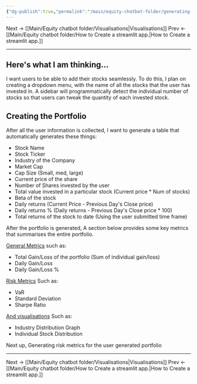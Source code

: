 ```yaml
---
{"dg-publish":true,"permalink":"/main/equity-chatbot-folder/generating-the-portfolio/"}
---
```


Next -> [[Main/Equity chatbot folder/Visualisations\|Visualisations]]
Prev <- [[Main/Equity chatbot folder/How to Create a streamlit app.\|How to Create a streamlit app.]]

---

## Here's what I am thinking...

I want users to be able to add their stocks seamlessly. To do this, I plan on creating a dropdown menu, with the name of all the stocks that the user has invested in. A sidebar will programmatically detect the individual number of stocks so that users can tweak the quantity of each invested stock. 

<style> .container {font-family: sans-serif; text-align: center;} .button-wrapper button {z-index: 1;height: 40px; width: 100px; margin: 10px;padding: 5px;} .excalidraw .App-menu_top .buttonList { display: flex;} .excalidraw-wrapper { height: 800px; margin: 50px; position: relative;} :root[dir="ltr"] .excalidraw .layer-ui__wrapper .zen-mode-transition.App-menu_bottom--transition-left {transform: none;} </style><script src="https://cdn.jsdelivr.net/npm/react@17/umd/react.production.min.js"></script><script src="https://cdn.jsdelivr.net/npm/react-dom@17/umd/react-dom.production.min.js"></script><script type="text/javascript" src="https://cdn.jsdelivr.net/npm/@excalidraw/excalidraw@0/dist/excalidraw.production.min.js"></script><div id="Drawing_2024-12-04_1952.48.excalidraw.md1"></div><script>(function(){const InitialData={"type":"excalidraw","version":2,"source":"https://github.com/zsviczian/obsidian-excalidraw-plugin/releases/tag/2.6.7","elements":[{"id":"qYZwBadkqXLs9NfVv8ftD","type":"rectangle","x":222.20001220703125,"y":103.5250015258789,"width":590.3999633789062,"height":392.0000305175781,"angle":0,"strokeColor":"#1e1e1e","backgroundColor":"transparent","fillStyle":"solid","strokeWidth":2,"strokeStyle":"solid","roughness":1,"opacity":100,"groupIds":[],"frameId":null,"index":"a0","roundness":{"type":3},"seed":1828692862,"version":209,"versionNonce":1946305662,"isDeleted":false,"boundElements":[{"id":"oobJTH4954EQYdxRG81jb","type":"arrow"},{"id":"sFvXDqvHIyNrO9wc5kAhC","type":"arrow"}],"updated":1733342371709,"link":null,"locked":false},{"id":"qIfpQ2if","type":"text","x":254.20001220703125,"y":133.92499542236328,"width":267.65985107421875,"height":25,"angle":0,"strokeColor":"#1e1e1e","backgroundColor":"transparent","fillStyle":"solid","strokeWidth":2,"strokeStyle":"solid","roughness":1,"opacity":100,"groupIds":[],"frameId":null,"index":"a1","roundness":null,"seed":1020562686,"version":28,"versionNonce":1667509182,"isDeleted":false,"boundElements":null,"updated":1733342071721,"link":null,"locked":false,"text":"Ekalavya Equity Dashboard","rawText":"Ekalavya Equity Dashboard","fontSize":20,"fontFamily":5,"textAlign":"left","verticalAlign":"top","containerId":null,"originalText":"Ekalavya Equity Dashboard","autoResize":true,"lineHeight":1.25},{"id":"nm9vRM1PMkxzmNvTqL9jK","type":"rectangle","x":256.60003662109375,"y":169.12499237060547,"width":537.6000366210938,"height":27.199996948242188,"angle":0,"strokeColor":"#1e1e1e","backgroundColor":"transparent","fillStyle":"solid","strokeWidth":2,"strokeStyle":"solid","roughness":1,"opacity":100,"groupIds":[],"frameId":null,"index":"a2","roundness":{"type":3},"seed":1873019902,"version":118,"versionNonce":35490494,"isDeleted":false,"boundElements":null,"updated":1733342076117,"link":null,"locked":false},{"id":"t7tXvuPZ","type":"text","x":274.20001220703125,"y":173.22501373291016,"width":204.23980712890625,"height":20,"angle":0,"strokeColor":"#1e1e1e","backgroundColor":"transparent","fillStyle":"solid","strokeWidth":2,"strokeStyle":"solid","roughness":1,"opacity":100,"groupIds":[],"frameId":null,"index":"a4","roundness":null,"seed":426816226,"version":98,"versionNonce":1167035810,"isDeleted":false,"boundElements":null,"updated":1733342151234,"link":null,"locked":false,"text":"Selectbox with multiselect","rawText":"Selectbox with multiselect","fontSize":16,"fontFamily":5,"textAlign":"left","verticalAlign":"top","containerId":null,"originalText":"Selectbox with multiselect","autoResize":true,"lineHeight":1.25},{"id":"xQlogvnf_wGvX9hQVKIR7","type":"rectangle","x":325.40008544921875,"y":224.32498931884766,"width":376.79998779296875,"height":200,"angle":0,"strokeColor":"#1e1e1e","backgroundColor":"transparent","fillStyle":"solid","strokeWidth":2,"strokeStyle":"solid","roughness":1,"opacity":100,"groupIds":[],"frameId":null,"index":"a5","roundness":{"type":3},"seed":1433384382,"version":164,"versionNonce":1336938274,"isDeleted":false,"boundElements":[],"updated":1733342255304,"link":null,"locked":false},{"id":"DSY8bqeW","type":"text","x":431.800048828125,"y":307.5250015258789,"width":182.3677978515625,"height":20,"angle":0,"strokeColor":"#1e1e1e","backgroundColor":"transparent","fillStyle":"solid","strokeWidth":2,"strokeStyle":"solid","roughness":1,"opacity":100,"groupIds":[],"frameId":null,"index":"a6","roundness":null,"seed":240955490,"version":114,"versionNonce":1157522402,"isDeleted":false,"boundElements":null,"updated":1733342198985,"link":null,"locked":false,"text":"Portfolio blah blah blah","rawText":"Portfolio blah blah blah","fontSize":16,"fontFamily":5,"textAlign":"left","verticalAlign":"top","containerId":null,"originalText":"Portfolio blah blah blah","autoResize":true,"lineHeight":1.25},{"id":"oobJTH4954EQYdxRG81jb","type":"arrow","x":741.4000244140625,"y":417.9248733520508,"width":2.39996337890625,"height":66.40008544921875,"angle":0,"strokeColor":"#1e1e1e","backgroundColor":"transparent","fillStyle":"solid","strokeWidth":2,"strokeStyle":"solid","roughness":1,"opacity":100,"groupIds":[],"frameId":null,"index":"a7","roundness":{"type":2},"seed":13937534,"version":576,"versionNonce":894982626,"isDeleted":false,"boundElements":[{"type":"text","id":"eZj2VzpA"}],"updated":1733342274386,"link":null,"locked":false,"points":[[0,0],[-2.39996337890625,66.40008544921875]],"lastCommittedPoint":null,"startBinding":null,"endBinding":{"elementId":"qYZwBadkqXLs9NfVv8ftD","focus":0.7551816165197536,"gap":1,"fixedPoint":null},"startArrowhead":null,"endArrowhead":"arrow","elbowed":false},{"id":"eZj2VzpA","type":"text","x":674.564094543457,"y":441.12491607666016,"width":131.2718963623047,"height":20,"angle":0,"strokeColor":"#1e1e1e","backgroundColor":"transparent","fillStyle":"solid","strokeWidth":2,"strokeStyle":"solid","roughness":1,"opacity":100,"groupIds":[],"frameId":null,"index":"a8","roundness":null,"seed":123360226,"version":19,"versionNonce":249944802,"isDeleted":false,"boundElements":null,"updated":1733342255321,"link":null,"locked":false,"text":"Rest down there","rawText":"Rest down there","fontSize":16,"fontFamily":5,"textAlign":"center","verticalAlign":"middle","containerId":"oobJTH4954EQYdxRG81jb","originalText":"Rest down there","autoResize":true,"lineHeight":1.25},{"id":"8SAXYU7flC9vc79nliEIX","type":"rectangle","x":228.60012817382812,"y":605.9249801635742,"width":590.3999633789062,"height":392.0000305175781,"angle":0,"strokeColor":"#1e1e1e","backgroundColor":"transparent","fillStyle":"solid","strokeWidth":2,"strokeStyle":"solid","roughness":1,"opacity":100,"groupIds":[],"frameId":null,"index":"aA","roundness":{"type":3},"seed":1915744958,"version":361,"versionNonce":1136508158,"isDeleted":false,"boundElements":[{"id":"sFvXDqvHIyNrO9wc5kAhC","type":"arrow"}],"updated":1733342371709,"link":null,"locked":false},{"id":"GBOS8ygo","type":"text","x":260.6001281738281,"y":636.3249740600586,"width":267.65985107421875,"height":25,"angle":0,"strokeColor":"#1e1e1e","backgroundColor":"transparent","fillStyle":"solid","strokeWidth":2,"strokeStyle":"solid","roughness":1,"opacity":100,"groupIds":[],"frameId":null,"index":"aB","roundness":null,"seed":1600056062,"version":146,"versionNonce":1402584190,"isDeleted":false,"boundElements":[],"updated":1733342357933,"link":null,"locked":false,"text":"Ekalavya Equity Dashboard","rawText":"Ekalavya Equity Dashboard","fontSize":20,"fontFamily":5,"textAlign":"left","verticalAlign":"top","containerId":null,"originalText":"Ekalavya Equity Dashboard","autoResize":true,"lineHeight":1.25},{"id":"RAwg_jWiO3oDpLK4RV_Oe","type":"rectangle","x":263.0001525878906,"y":671.5249710083008,"width":537.6000366210938,"height":27.199996948242188,"angle":0,"strokeColor":"#1e1e1e","backgroundColor":"transparent","fillStyle":"solid","strokeWidth":2,"strokeStyle":"solid","roughness":1,"opacity":100,"groupIds":[],"frameId":null,"index":"aC","roundness":{"type":3},"seed":1954863934,"version":236,"versionNonce":208239806,"isDeleted":false,"boundElements":[],"updated":1733342357933,"link":null,"locked":false},{"id":"oR4MWlYj","type":"text","x":280.6001281738281,"y":675.6249923706055,"width":204.23980712890625,"height":20,"angle":0,"strokeColor":"#1e1e1e","backgroundColor":"transparent","fillStyle":"solid","strokeWidth":2,"strokeStyle":"solid","roughness":1,"opacity":100,"groupIds":[],"frameId":null,"index":"aD","roundness":null,"seed":134398846,"version":216,"versionNonce":1305949438,"isDeleted":false,"boundElements":[],"updated":1733342357933,"link":null,"locked":false,"text":"Selectbox with multiselect","rawText":"Selectbox with multiselect","fontSize":16,"fontFamily":5,"textAlign":"left","verticalAlign":"top","containerId":null,"originalText":"Selectbox with multiselect","autoResize":true,"lineHeight":1.25},{"id":"gG0qym9ZRjwwAqH3hqpHP","type":"rectangle","x":331.8002014160156,"y":726.724967956543,"width":376.79998779296875,"height":200,"angle":0,"strokeColor":"#1e1e1e","backgroundColor":"transparent","fillStyle":"solid","strokeWidth":2,"strokeStyle":"solid","roughness":1,"opacity":100,"groupIds":[],"frameId":null,"index":"aE","roundness":{"type":3},"seed":2082055102,"version":282,"versionNonce":1097065790,"isDeleted":false,"boundElements":[],"updated":1733342357933,"link":null,"locked":false},{"id":"pWqvx9vt","type":"text","x":438.2001647949219,"y":809.9249801635742,"width":182.3677978515625,"height":20,"angle":0,"strokeColor":"#1e1e1e","backgroundColor":"transparent","fillStyle":"solid","strokeWidth":2,"strokeStyle":"solid","roughness":1,"opacity":100,"groupIds":[],"frameId":null,"index":"aF","roundness":null,"seed":1122663422,"version":232,"versionNonce":946900350,"isDeleted":false,"boundElements":[],"updated":1733342357933,"link":null,"locked":false,"text":"Portfolio blah blah blah","rawText":"Portfolio blah blah blah","fontSize":16,"fontFamily":5,"textAlign":"left","verticalAlign":"top","containerId":null,"originalText":"Portfolio blah blah blah","autoResize":true,"lineHeight":1.25},{"id":"sFvXDqvHIyNrO9wc5kAhC","type":"arrow","x":515.7999877929688,"y":518.9249954223633,"width":1.60003662109375,"height":65.60000610351562,"angle":0,"strokeColor":"#1e1e1e","backgroundColor":"transparent","fillStyle":"solid","strokeWidth":2,"strokeStyle":"solid","roughness":1,"opacity":100,"groupIds":[],"frameId":null,"index":"aM","roundness":{"type":2},"seed":1441646078,"version":56,"versionNonce":92641250,"isDeleted":false,"boundElements":[],"updated":1733342373798,"link":null,"locked":false,"points":[[0,0],[1.60003662109375,65.60000610351562]],"lastCommittedPoint":null,"startBinding":{"elementId":"qYZwBadkqXLs9NfVv8ftD","focus":0.02317265705460965,"gap":23.39996337890625,"fixedPoint":null},"endBinding":{"elementId":"8SAXYU7flC9vc79nliEIX","focus":-0.003658655864015408,"gap":21.399978637695312,"fixedPoint":null},"startArrowhead":null,"endArrowhead":"arrow","elbowed":false},{"id":"gy7ieVPiSzKK-hnCbdHAm","type":"rectangle","x":228.60003662109375,"y":606.5250015258789,"width":203.199951171875,"height":391.1999816894531,"angle":0,"strokeColor":"#1e1e1e","backgroundColor":"#ffffff","fillStyle":"solid","strokeWidth":2,"strokeStyle":"solid","roughness":1,"opacity":100,"groupIds":[],"frameId":null,"index":"aO","roundness":{"type":3},"seed":1662097342,"version":317,"versionNonce":513195198,"isDeleted":false,"boundElements":[{"id":"HCcEdjDj8npkLHR-ak36Y","type":"arrow"}],"updated":1733342590591,"link":null,"locked":false},{"id":"L79mxd4E","type":"text","x":259,"y":647.3249893188477,"width":58.22395324707031,"height":20,"angle":0,"strokeColor":"#1e1e1e","backgroundColor":"#ffffff","fillStyle":"solid","strokeWidth":2,"strokeStyle":"solid","roughness":1,"opacity":100,"groupIds":[],"frameId":null,"index":"aP","roundness":null,"seed":1567691646,"version":11,"versionNonce":1253361342,"isDeleted":false,"boundElements":[{"id":"HCcEdjDj8npkLHR-ak36Y","type":"arrow"}],"updated":1733342535222,"link":null,"locked":false,"text":"Sidebar","rawText":"Sidebar","fontSize":16,"fontFamily":5,"textAlign":"left","verticalAlign":"top","containerId":null,"originalText":"Sidebar","autoResize":true,"lineHeight":1.25},{"id":"QbBtSMDCIsdGdh03McSZ-","type":"line","x":249.4000244140625,"y":681.7250137329102,"width":156.79998779296875,"height":0.800018310546875,"angle":0,"strokeColor":"#1e1e1e","backgroundColor":"#ffffff","fillStyle":"solid","strokeWidth":2,"strokeStyle":"solid","roughness":1,"opacity":100,"groupIds":[],"frameId":null,"index":"aQ","roundness":{"type":2},"seed":1594489058,"version":54,"versionNonce":75892258,"isDeleted":false,"boundElements":null,"updated":1733342419377,"link":null,"locked":false,"points":[[0,0],[156.79998779296875,-0.800018310546875]],"lastCommittedPoint":null,"startBinding":null,"endBinding":null,"startArrowhead":null,"endArrowhead":null},{"id":"GV6LdinWaMRueLoUxUxqS","type":"ellipse","x":323,"y":672.1250076293945,"width":22.4000244140625,"height":21.600006103515625,"angle":0,"strokeColor":"#f08c00","backgroundColor":"#ffec99","fillStyle":"solid","strokeWidth":2,"strokeStyle":"solid","roughness":1,"opacity":100,"groupIds":[],"frameId":null,"index":"aR","roundness":{"type":2},"seed":1139077602,"version":46,"versionNonce":1249799138,"isDeleted":false,"boundElements":null,"updated":1733342432299,"link":null,"locked":false},{"id":"HCcEdjDj8npkLHR-ak36Y","type":"arrow","x":153.03707972186896,"y":603.3249893188477,"width":97.96298131328729,"height":76,"angle":0,"strokeColor":"#f08c00","backgroundColor":"#ffec99","fillStyle":"solid","strokeWidth":2,"strokeStyle":"solid","roughness":1,"opacity":100,"groupIds":[],"frameId":null,"index":"aS","roundness":{"type":2},"seed":99230590,"version":767,"versionNonce":1396269054,"isDeleted":false,"boundElements":[],"updated":1733342781861,"link":null,"locked":false,"points":[[0,0],[7.562895864068537,44.79998779296875],[45.16287145000604,64.80001831054688],[97.96298131328729,76]],"lastCommittedPoint":[106.4000244140625,59.20001220703125],"startBinding":{"elementId":"YO92Wt7s","focus":0.23093114635269416,"gap":14.399993896484375,"fixedPoint":null},"endBinding":{"elementId":"L79mxd4E","focus":-1.8467847376734683,"gap":12,"fixedPoint":null},"startArrowhead":null,"endArrowhead":"arrow","elbowed":false},{"id":"YO92Wt7s","type":"text","x":65.18399047851562,"y":548.9249954223633,"width":215.39178466796875,"height":40,"angle":0,"strokeColor":"#1e1e1e","backgroundColor":"#ffec99","fillStyle":"solid","strokeWidth":2,"strokeStyle":"solid","roughness":1,"opacity":100,"groupIds":[],"frameId":null,"index":"aU","roundness":null,"seed":1844189374,"version":217,"versionNonce":1330163774,"isDeleted":false,"boundElements":[{"id":"HCcEdjDj8npkLHR-ak36Y","type":"arrow"}],"updated":1733342807551,"link":null,"locked":false,"text":"Time Slider\n(to calculate total returns)","rawText":"Time Slider\n(to calculate total returns)","fontSize":16,"fontFamily":5,"textAlign":"center","verticalAlign":"top","containerId":null,"originalText":"Time Slider\n(to calculate total returns)","autoResize":true,"lineHeight":1.25},{"id":"ZvgDinslvYd0Y-La8dFja","type":"rectangle","x":259,"y":746.5250015258789,"width":156.79998779296875,"height":21.600006103515625,"angle":0,"strokeColor":"#1e1e1e","backgroundColor":"#ffec99","fillStyle":"solid","strokeWidth":2,"strokeStyle":"solid","roughness":1,"opacity":100,"groupIds":[],"frameId":null,"index":"aV","roundness":{"type":3},"seed":72112510,"version":81,"versionNonce":307068898,"isDeleted":false,"boundElements":[{"id":"QHsbfM-JSnMQTLJ0yDN3q","type":"arrow"}],"updated":1733342732217,"link":null,"locked":false},{"id":"bFzVxiIq","type":"text","x":269.12403869628906,"y":748.9249954223633,"width":107.75192260742188,"height":20,"angle":0,"strokeColor":"#1e1e1e","backgroundColor":"#ffec99","fillStyle":"solid","strokeWidth":2,"strokeStyle":"solid","roughness":1,"opacity":100,"groupIds":[],"frameId":null,"index":"aW","roundness":null,"seed":458735394,"version":44,"versionNonce":684282914,"isDeleted":false,"boundElements":null,"updated":1733342571259,"link":null,"locked":false,"text":"Number Select","rawText":"Number Select","fontSize":16,"fontFamily":5,"textAlign":"center","verticalAlign":"top","containerId":null,"originalText":"Number Select","autoResize":true,"lineHeight":1.25},{"id":"7oljeveR","type":"text","x":254.16803741455078,"y":721.7250137329102,"width":46.46397399902344,"height":20,"angle":0,"strokeColor":"#1e1e1e","backgroundColor":"#ffec99","fillStyle":"solid","strokeWidth":2,"strokeStyle":"solid","roughness":1,"opacity":100,"groupIds":[],"frameId":null,"index":"aX","roundness":null,"seed":1110979490,"version":18,"versionNonce":2092543778,"isDeleted":false,"boundElements":null,"updated":1733342583442,"link":null,"locked":false,"text":"Stock","rawText":"Stock","fontSize":16,"fontFamily":5,"textAlign":"center","verticalAlign":"top","containerId":null,"originalText":"Stock","autoResize":true,"lineHeight":1.25},{"id":"i9v4btRPcj7lobKgVr-6w","type":"rectangle","x":261.41601181030273,"y":809.3250045776367,"width":156.79998779296875,"height":21.600006103515625,"angle":0,"strokeColor":"#1e1e1e","backgroundColor":"#ffec99","fillStyle":"solid","strokeWidth":2,"strokeStyle":"solid","roughness":1,"opacity":100,"groupIds":[],"frameId":null,"index":"aY","roundness":{"type":3},"seed":1456971518,"version":123,"versionNonce":487702270,"isDeleted":false,"boundElements":[],"updated":1733342604273,"link":null,"locked":false},{"id":"aLXJkiJd","type":"text","x":271.5400505065918,"y":811.7249984741211,"width":107.75192260742188,"height":20,"angle":0,"strokeColor":"#1e1e1e","backgroundColor":"#ffec99","fillStyle":"solid","strokeWidth":2,"strokeStyle":"solid","roughness":1,"opacity":100,"groupIds":[],"frameId":null,"index":"aZ","roundness":null,"seed":1657212734,"version":88,"versionNonce":886228002,"isDeleted":false,"boundElements":[{"id":"pH8S_QOee4Jf7lPTclUTm","type":"arrow"}],"updated":1733342699401,"link":null,"locked":false,"text":"Number Select","rawText":"Number Select","fontSize":16,"fontFamily":5,"textAlign":"center","verticalAlign":"top","containerId":null,"originalText":"Number Select","autoResize":true,"lineHeight":1.25},{"id":"oGMl9WYf","type":"text","x":256.5840492248535,"y":784.525016784668,"width":46.46397399902344,"height":20,"angle":0,"strokeColor":"#1e1e1e","backgroundColor":"#ffec99","fillStyle":"solid","strokeWidth":2,"strokeStyle":"solid","roughness":1,"opacity":100,"groupIds":[],"frameId":null,"index":"aa","roundness":null,"seed":1474197374,"version":61,"versionNonce":772839294,"isDeleted":false,"boundElements":[],"updated":1733342604273,"link":null,"locked":false,"text":"Stock","rawText":"Stock","fontSize":16,"fontFamily":5,"textAlign":"center","verticalAlign":"top","containerId":null,"originalText":"Stock","autoResize":true,"lineHeight":1.25},{"id":"qW5oX-aepq2B4o5IiB_PT","type":"rectangle","x":258.2159996032715,"y":877.3250045776367,"width":156.79998779296875,"height":21.600006103515625,"angle":0,"strokeColor":"#1e1e1e","backgroundColor":"#ffec99","fillStyle":"solid","strokeWidth":2,"strokeStyle":"solid","roughness":1,"opacity":100,"groupIds":[],"frameId":null,"index":"aj","roundness":{"type":3},"seed":300195902,"version":162,"versionNonce":776138046,"isDeleted":false,"boundElements":[],"updated":1733342607939,"link":null,"locked":false},{"id":"ygg4qmO1","type":"text","x":268.34003829956055,"y":879.7249984741211,"width":107.75192260742188,"height":20,"angle":0,"strokeColor":"#1e1e1e","backgroundColor":"#ffec99","fillStyle":"solid","strokeWidth":2,"strokeStyle":"solid","roughness":1,"opacity":100,"groupIds":[],"frameId":null,"index":"ak","roundness":null,"seed":1327622270,"version":126,"versionNonce":1143903614,"isDeleted":false,"boundElements":[],"updated":1733342607939,"link":null,"locked":false,"text":"Number Select","rawText":"Number Select","fontSize":16,"fontFamily":5,"textAlign":"center","verticalAlign":"top","containerId":null,"originalText":"Number Select","autoResize":true,"lineHeight":1.25},{"id":"fPWom08j","type":"text","x":253.38403701782227,"y":852.525016784668,"width":46.46397399902344,"height":20,"angle":0,"strokeColor":"#1e1e1e","backgroundColor":"#ffec99","fillStyle":"solid","strokeWidth":2,"strokeStyle":"solid","roughness":1,"opacity":100,"groupIds":[],"frameId":null,"index":"al","roundness":null,"seed":1040984254,"version":101,"versionNonce":1029166242,"isDeleted":false,"boundElements":[{"id":"o_0w64Xr8Eihgagg0-7JM","type":"arrow"}],"updated":1733342717324,"link":null,"locked":false,"text":"Stock","rawText":"Stock","fontSize":16,"fontFamily":5,"textAlign":"center","verticalAlign":"top","containerId":null,"originalText":"Stock","autoResize":true,"lineHeight":1.25},{"id":"pH8S_QOee4Jf7lPTclUTm","type":"arrow","x":120.96657549537122,"y":732.8107242235307,"width":136.63891851035436,"height":88.14542416983545,"angle":0,"strokeColor":"#f08c00","backgroundColor":"#ffec99","fillStyle":"solid","strokeWidth":2,"strokeStyle":"solid","roughness":1,"opacity":100,"groupIds":[],"frameId":null,"index":"ay","roundness":{"type":2},"seed":526014114,"version":943,"versionNonce":1234261218,"isDeleted":false,"boundElements":[],"updated":1733342706533,"link":null,"locked":false,"points":[[0,0],[53.179028167300885,31.78704750826728],[82.10371023010407,74.34282794854721],[136.63891851035436,88.14542416983545]],"lastCommittedPoint":null,"startBinding":null,"endBinding":{"elementId":"aLXJkiJd","focus":-0.693596210221283,"gap":13.934556500866222,"fixedPoint":null},"startArrowhead":null,"endArrowhead":"arrow","elbowed":false},{"id":"o_0w64Xr8Eihgagg0-7JM","type":"arrow","x":122.9959760112518,"y":736.3266069734085,"width":127.09610887235402,"height":149.74002804025997,"angle":0,"strokeColor":"#f08c00","backgroundColor":"#ffec99","fillStyle":"solid","strokeWidth":2,"strokeStyle":"solid","roughness":1,"opacity":100,"groupIds":[],"frameId":null,"index":"az","roundness":{"type":2},"seed":712600190,"version":1097,"versionNonce":1998987682,"isDeleted":false,"boundElements":[],"updated":1733342722630,"link":null,"locked":false,"points":[[0,0],[50.576479822702765,31.787047508267165],[52.607699014000104,119.45436088756912],[127.09610887235402,149.74002804025997]],"lastCommittedPoint":null,"startBinding":null,"endBinding":{"elementId":"fPWom08j","focus":-1.7652106534894119,"gap":13.541618229000505,"fixedPoint":null},"startArrowhead":null,"endArrowhead":"arrow","elbowed":false},{"id":"QHsbfM-JSnMQTLJ0yDN3q","type":"arrow","x":124.68373309033473,"y":736.57811010381,"width":119.28839765132273,"height":33.56894177109223,"angle":0,"strokeColor":"#f08c00","backgroundColor":"#ffec99","fillStyle":"solid","strokeWidth":2,"strokeStyle":"solid","roughness":1,"opacity":100,"groupIds":[],"frameId":null,"index":"b00","roundness":{"type":2},"seed":1455874494,"version":1482,"versionNonce":2092069502,"isDeleted":false,"boundElements":[],"updated":1733342745477,"link":null,"locked":false,"points":[[0,0],[27.153213785134938,15.303976576864557],[50.872666784268006,33.56894177109223],[119.28839765132273,21.345657422977638]],"lastCommittedPoint":null,"startBinding":null,"endBinding":{"elementId":"ZvgDinslvYd0Y-La8dFja","focus":0.6487352337052629,"gap":15.027869258342548,"fixedPoint":null},"startArrowhead":null,"endArrowhead":"arrow","elbowed":false},{"id":"XrwQ4ikG","type":"text","x":-39.061368701316326,"y":686.8776240130535,"width":237.33580017089844,"height":40,"angle":0,"strokeColor":"#1e1e1e","backgroundColor":"#ffec99","fillStyle":"solid","strokeWidth":1,"strokeStyle":"solid","roughness":1,"opacity":100,"groupIds":[],"frameId":null,"index":"b01","roundness":null,"seed":951623714,"version":134,"versionNonce":1186706558,"isDeleted":false,"boundElements":null,"updated":1733342773171,"link":null,"locked":false,"text":"Number of Counters \nmatches the number of stocks","rawText":"Number of Counters \nmatches the number of stocks","fontSize":16,"fontFamily":5,"textAlign":"center","verticalAlign":"top","containerId":null,"originalText":"Number of Counters \nmatches the number of stocks","autoResize":true,"lineHeight":1.25},{"id":"UHDZ1dBscHk4me-cEgg7b","type":"arrow","x":742.2001037597656,"y":891.5248641967773,"width":432.21837936434486,"height":6.040240380607315,"angle":0,"strokeColor":"#1e1e1e","backgroundColor":"transparent","fillStyle":"solid","strokeWidth":2,"strokeStyle":"solid","roughness":1,"opacity":100,"groupIds":[],"frameId":null,"index":"am","roundness":{"type":2},"seed":1651919934,"version":825,"versionNonce":142784894,"isDeleted":true,"boundElements":[],"updated":1733342605555,"link":null,"locked":false,"points":[[0,0],[-432.21837936434486,-6.040240380607315]],"lastCommittedPoint":null,"startBinding":null,"endBinding":{"elementId":"8SAXYU7flC9vc79nliEIX","focus":0.7324470266201638,"gap":1,"fixedPoint":null},"startArrowhead":null,"endArrowhead":"arrow","elbowed":false},{"id":"2IZEUjoX","type":"text","x":738.4648912371558,"y":896.3327400936003,"width":6.399993896484375,"height":20,"angle":0,"strokeColor":"#1e1e1e","backgroundColor":"transparent","fillStyle":"solid","strokeWidth":2,"strokeStyle":"solid","roughness":1,"opacity":100,"groupIds":[],"frameId":null,"index":"an","roundness":null,"seed":2023625854,"version":27,"versionNonce":1094591842,"isDeleted":true,"boundElements":[],"updated":1733342605555,"link":null,"locked":false,"text":"","rawText":"","fontSize":16,"fontFamily":5,"textAlign":"center","verticalAlign":"middle","containerId":"UHDZ1dBscHk4me-cEgg7b","originalText":"","autoResize":true,"lineHeight":1.25},{"id":"uOmM6h4o","type":"text","x":287,"y":183.5250015258789,"width":8,"height":25,"angle":0,"strokeColor":"#1e1e1e","backgroundColor":"transparent","fillStyle":"solid","strokeWidth":2,"strokeStyle":"solid","roughness":1,"opacity":100,"groupIds":[],"frameId":null,"index":"ao","roundness":null,"seed":1306100478,"version":6,"versionNonce":355129790,"isDeleted":true,"boundElements":null,"updated":1733342605555,"link":null,"locked":false,"text":"","rawText":"","fontSize":20,"fontFamily":5,"textAlign":"left","verticalAlign":"top","containerId":null,"originalText":"","autoResize":true,"lineHeight":1.25},{"id":"65Y6dDVr","type":"text","x":737.0000457763672,"y":441.12491607666016,"width":6.399993896484375,"height":20,"angle":0,"strokeColor":"#1e1e1e","backgroundColor":"transparent","fillStyle":"solid","strokeWidth":2,"strokeStyle":"solid","roughness":1,"opacity":100,"groupIds":[],"frameId":null,"index":"ap","roundness":null,"seed":1761636514,"version":6,"versionNonce":1255614754,"isDeleted":true,"boundElements":null,"updated":1733342605555,"link":null,"locked":false,"text":"","rawText":"","fontSize":16,"fontFamily":5,"textAlign":"center","verticalAlign":"middle","containerId":null,"originalText":"","autoResize":true,"lineHeight":1.25},{"id":"uYhQJWRYaxXO7sqdbvhAv","type":"arrow","x":509.4000244140625,"y":514.9249954223633,"width":164.79998779296875,"height":88,"angle":0,"strokeColor":"#1e1e1e","backgroundColor":"transparent","fillStyle":"solid","strokeWidth":2,"strokeStyle":"solid","roughness":1,"opacity":100,"groupIds":[],"frameId":null,"index":"aq","roundness":{"type":2},"seed":309234494,"version":305,"versionNonce":1348792830,"isDeleted":true,"boundElements":[],"updated":1733342605555,"link":null,"locked":false,"points":[[0,0],[2.39996337890625,69.60000610351562],[-0.79998779296875,84.80001831054688],[77.5999755859375,-3.199981689453125],[164,20]],"lastCommittedPoint":[164,20],"startBinding":null,"endBinding":null,"startArrowhead":null,"endArrowhead":"arrow","elbowed":false},{"id":"HVWsDkkY","type":"text","x":505.40003967285156,"y":589.7250137329102,"width":6.399993896484375,"height":20,"angle":0,"strokeColor":"#1e1e1e","backgroundColor":"transparent","fillStyle":"solid","strokeWidth":2,"strokeStyle":"solid","roughness":1,"opacity":100,"groupIds":[],"frameId":null,"index":"ar","roundness":null,"seed":5589630,"version":5,"versionNonce":169456866,"isDeleted":true,"boundElements":null,"updated":1733342605555,"link":null,"locked":false,"text":"","rawText":"","fontSize":16,"fontFamily":5,"textAlign":"center","verticalAlign":"middle","containerId":"uYhQJWRYaxXO7sqdbvhAv","originalText":"","autoResize":true,"lineHeight":1.25},{"id":"4BmMbDag","type":"text","x":513.4000091552734,"y":541.7249984741211,"width":6.399993896484375,"height":20,"angle":0,"strokeColor":"#1e1e1e","backgroundColor":"transparent","fillStyle":"solid","strokeWidth":2,"strokeStyle":"solid","roughness":1,"opacity":100,"groupIds":[],"frameId":null,"index":"as","roundness":null,"seed":1710271650,"version":5,"versionNonce":87163454,"isDeleted":true,"boundElements":null,"updated":1733342605555,"link":null,"locked":false,"text":"","rawText":"","fontSize":16,"fontFamily":5,"textAlign":"center","verticalAlign":"middle","containerId":"sFvXDqvHIyNrO9wc5kAhC","originalText":"","autoResize":true,"lineHeight":1.25},{"id":"y0vxdKGV","type":"text","x":202.52169994357976,"y":694.0844138536388,"width":6.399993896484375,"height":20,"angle":0,"strokeColor":"#f08c00","backgroundColor":"#ffec99","fillStyle":"solid","strokeWidth":2,"strokeStyle":"solid","roughness":1,"opacity":100,"groupIds":[],"frameId":null,"index":"at","roundness":null,"seed":272759714,"version":5,"versionNonce":546621602,"isDeleted":true,"boundElements":null,"updated":1733342605555,"link":null,"locked":false,"text":"","rawText":"","fontSize":16,"fontFamily":5,"textAlign":"center","verticalAlign":"middle","containerId":"HCcEdjDj8npkLHR-ak36Y","originalText":"","autoResize":true,"lineHeight":1.25},{"id":"tQECEp7haYkbI6zxZP6nK","type":"freedraw","x":395,"y":625.525032043457,"width":19.20001220703125,"height":20,"angle":0,"strokeColor":"#1e1e1e","backgroundColor":"#ffec99","fillStyle":"solid","strokeWidth":2,"strokeStyle":"solid","roughness":1,"opacity":100,"groupIds":[],"frameId":null,"index":"au","roundness":null,"seed":731602494,"version":23,"versionNonce":1710983586,"isDeleted":true,"boundElements":null,"updated":1733342637987,"link":null,"locked":false,"points":[[0,0],[1.60003662109375,1.5999755859375],[3.20001220703125,3.199951171875],[6.4000244140625,6.39996337890625],[8,8],[9.60003662109375,9.5999755859375],[10.4000244140625,10.39996337890625],[10.4000244140625,11.199951171875],[11.20001220703125,12.79998779296875],[12,12.79998779296875],[12.79998779296875,14.39996337890625],[13.60003662109375,15.199951171875],[15.20001220703125,15.199951171875],[15.20001220703125,16.79998779296875],[16,17.5999755859375],[16.79998779296875,17.5999755859375],[17.60003662109375,18.39996337890625],[18.4000244140625,19.199951171875],[19.20001220703125,20],[18.4000244140625,20],[18.4000244140625,20]],"pressures":[],"simulatePressure":true,"lastCommittedPoint":[18.4000244140625,20]},{"id":"7HHHLUzPEGqsV44ADHgLe","type":"freedraw","x":392.60003662109375,"y":623.9249954223633,"width":15.199951171875,"height":18.4000244140625,"angle":0,"strokeColor":"#1e1e1e","backgroundColor":"#ffec99","fillStyle":"solid","strokeWidth":1,"strokeStyle":"solid","roughness":1,"opacity":100,"groupIds":[],"frameId":null,"index":"av","roundness":null,"seed":905509310,"version":19,"versionNonce":2140777022,"isDeleted":true,"boundElements":null,"updated":1733342651298,"link":null,"locked":false,"points":[[0,0],[1.5999755859375,2.4000244140625],[3.199951171875,4],[5.5999755859375,6.4000244140625],[6.39996337890625,8],[8,9.60003662109375],[8.79998779296875,11.20001220703125],[10.39996337890625,13.60003662109375],[11.199951171875,14.4000244140625],[12,14.4000244140625],[12,15.20001220703125],[12.79998779296875,16],[13.5999755859375,16.79998779296875],[13.5999755859375,17.60003662109375],[14.39996337890625,17.60003662109375],[15.199951171875,18.4000244140625],[15.199951171875,18.4000244140625]],"pressures":[],"simulatePressure":true,"lastCommittedPoint":[15.199951171875,18.4000244140625]},{"id":"t2SyslCcsB_6WzFVSl-CW","type":"freedraw","x":411.79998779296875,"y":619.1250076293945,"width":20,"height":24,"angle":0,"strokeColor":"#1e1e1e","backgroundColor":"#ffec99","fillStyle":"solid","strokeWidth":1,"strokeStyle":"solid","roughness":1,"opacity":100,"groupIds":[],"frameId":null,"index":"aw","roundness":null,"seed":301229730,"version":43,"versionNonce":681679358,"isDeleted":true,"boundElements":null,"updated":1733342651144,"link":null,"locked":false,"points":[[0,0],[-0.79998779296875,0.79998779296875],[-0.79998779296875,1.5999755859375],[-1.5999755859375,3.20001220703125],[-2.39996337890625,3.20001220703125],[-2.39996337890625,4],[-3.199951171875,4],[-4,4.79998779296875],[-4.79998779296875,4.79998779296875],[-5.5999755859375,5.5999755859375],[-6.39996337890625,5.5999755859375],[-7.199951171875,6.4000244140625],[-8,7.20001220703125],[-8.79998779296875,8],[-9.5999755859375,8.79998779296875],[-9.5999755859375,9.5999755859375],[-10.39996337890625,10.4000244140625],[-11.199951171875,10.4000244140625],[-11.199951171875,12],[-11.199951171875,12.79998779296875],[-12,12.79998779296875],[-12.79998779296875,13.5999755859375],[-12.79998779296875,14.4000244140625],[-13.5999755859375,14.4000244140625],[-13.5999755859375,15.20001220703125],[-14.39996337890625,15.20001220703125],[-14.39996337890625,16],[-15.199951171875,16],[-16,16.79998779296875],[-16.79998779296875,16.79998779296875],[-17.5999755859375,17.5999755859375],[-17.5999755859375,18.4000244140625],[-18.39996337890625,19.20001220703125],[-18.39996337890625,20],[-18.39996337890625,21.5999755859375],[-19.199951171875,21.5999755859375],[-19.199951171875,22.4000244140625],[-19.199951171875,23.20001220703125],[-19.199951171875,24],[-20,24],[-20,24]],"pressures":[],"simulatePressure":true,"lastCommittedPoint":[-20,24]},{"id":"aW8ItqUDTvP_MrWPtNzpD","type":"arrow","x":471,"y":788.9249954223633,"width":185.5999755859375,"height":0,"angle":0,"strokeColor":"#1e1e1e","backgroundColor":"#ffec99","fillStyle":"solid","strokeWidth":1,"strokeStyle":"solid","roughness":1,"opacity":100,"groupIds":[],"frameId":null,"index":"ax","roundness":{"type":2},"seed":363180670,"version":71,"versionNonce":1985874814,"isDeleted":true,"boundElements":null,"updated":1733342668067,"link":null,"locked":false,"points":[[0,0],[185.5999755859375,0]],"lastCommittedPoint":null,"startBinding":null,"endBinding":null,"startArrowhead":null,"endArrowhead":"arrow","elbowed":false}],"appState":{"theme":"dark","viewBackgroundColor":"#ffffff","currentItemStrokeColor":"#1e1e1e","currentItemBackgroundColor":"#ffec99","currentItemFillStyle":"solid","currentItemStrokeWidth":1,"currentItemStrokeStyle":"solid","currentItemRoughness":1,"currentItemOpacity":100,"currentItemFontFamily":5,"currentItemFontSize":16,"currentItemTextAlign":"center","currentItemStartArrowhead":null,"currentItemEndArrowhead":"arrow","currentItemArrowType":"round","scrollX":354.74191856425114,"scrollY":82.47704533366311,"zoom":{"value":0.636451},"currentItemRoundness":"round","gridSize":20,"gridStep":5,"gridModeEnabled":false,"gridColor":{"Bold":"#cccccc","Regular":"#e5e5e5"},"currentStrokeOptions":null,"frameRendering":{"enabled":true,"clip":true,"name":true,"outline":true},"objectsSnapModeEnabled":false,"activeTool":{"type":"selection","customType":null,"locked":false,"lastActiveTool":null}},"files":{}};InitialData.scrollToContent=true;App=()=>{const e=React.useRef(null),t=React.useRef(null),[n,i]=React.useState({width:void 0,height:void 0});return React.useEffect(()=>{i({width:t.current.getBoundingClientRect().width,height:t.current.getBoundingClientRect().height});const e=()=>{i({width:t.current.getBoundingClientRect().width,height:t.current.getBoundingClientRect().height})};return window.addEventListener("resize",e),()=>window.removeEventListener("resize",e)},[t]),React.createElement(React.Fragment,null,React.createElement("div",{className:"excalidraw-wrapper",ref:t},React.createElement(ExcalidrawLib.Excalidraw,{ref:e,width:n.width,height:n.height,initialData:InitialData,viewModeEnabled:!0,zenModeEnabled:!0,gridModeEnabled:!1})))},excalidrawWrapper=document.getElementById("Drawing_2024-12-04_1952.48.excalidraw.md1");ReactDOM.render(React.createElement(App),excalidrawWrapper);})();</script>



## Creating the Portfolio

After all the user information is collected, I want to generate a table that automatically generates these things: 

- Stock Name
- Stock Ticker
- Industry of the Company
- Market Cap
- Cap Size (Small, med, large)
- Current price of the share
- Number of Shares invested by the user
- Total value invested in a particular stock (Current price * Num of stocks)
- Beta of the stock
- Daily returns (Current Price - Previous Day's Close price)
- Daily returns % (Daily returns - Previous Day's Close price * 100)
- Total returns of the stock to date (Using the user submitted time frame)

After the portfolio is generated, A section below provides some key metrics that summarises the entire portfolio. 

<u>General Metrics</u>
such as:
- Total Gain/Loss of the portfolio (Sum of individual gain/loss)
- Daily Gain/Loss
- Daily Gain/Loss %

<u>Risk Metrics</u>
Such as:
- VaR
- Standard Deviation
- Sharpe Ratio

<u>And visualisations</u>
Such as:
- Industry Distribution Graph
- Individual Stock Distribution 


Next up, Generating risk metrics for the user generated portfolio

---
Next -> [[Main/Equity chatbot folder/Visualisations\|Visualisations]]
Prev <- [[Main/Equity chatbot folder/How to Create a streamlit app.\|How to Create a streamlit app.]]

